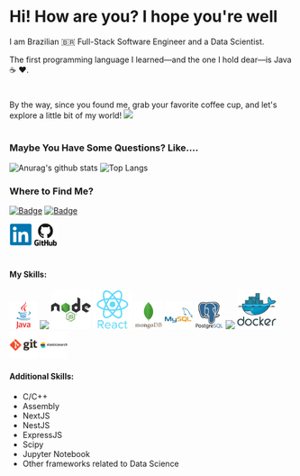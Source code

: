 # Hi! How are you? I hope you're well

I am Brazilian :brazil: Full-Stack Software Engineer and a Data Scientist.

The first programming language I learned—and the one I hold dear—is Java :coffee: ❤️.

#

By the way, since you found me, grab your favorite coffee cup, and let's explore a little bit of my world! <img src="https://github.com/TheDudeThatCode/TheDudeThatCode/blob/master/Assets/Earth.gif" width="15px">

#

### Maybe You Have Some Questions? Like....

<img width="380px" alt="Anurag's github stats" src="https://github-readme-stats.vercel.app/api?username=samuelkeullen&show_icons=true&theme=radical&count_private=true&custom_title=What%20Has%20Been%20Happening%20Here%20Lately?">

<img width="320px" alt="Top Langs" src="https://github-readme-stats.vercel.app/api/top-langs/?username=samuelkeullen&layout=compact">

</br>

### Where to Find Me?

[![Badge](https://img.shields.io/static/v1?label=Samuel&message=Keullen&color=blue&style=for-the-badge&logo=LinkedIn)](https://www.linkedin.com/in/samuel-keullen-passos-b43a33189/)
[![Badge](https://img.shields.io/static/v1?label=Samuel&message=Keullen&color=red&style=for-the-badge&logo=Github)](https://github.com/samuelkeullen)

[<img width="40px" src="https://raw.githubusercontent.com/devicons/devicon/master/icons/linkedin/linkedin-original.svg">](https://www.linkedin.com/in/samuel-keullen-passos-b43a33189/)
[<img width="40px" src="https://raw.githubusercontent.com/devicons/devicon/master/icons/github/github-original-wordmark.svg" >](https://github.com/samuelkeullen)

#

#### My Skills:

<div>
  <img width="50px" src="https://raw.githubusercontent.com/devicons/devicon/master/icons/java/java-original-wordmark.svg">
  <img width="50px" src="https://images.vexels.com/media/users/3/166477/isolated/lists/9bb722f0e85ddbc1ce0f064534fd2311-python-programming-language-icon.png">
  <img width="70px" src="https://raw.githubusercontent.com/devicons/devicon/master/icons/nodejs/nodejs-original-wordmark.svg">
  <img width="70px" src="https://raw.githubusercontent.com/devicons/devicon/master/icons/react/react-original-wordmark.svg">
  <img width="50px" src="https://raw.githubusercontent.com/devicons/devicon/master/icons/mongodb/mongodb-original-wordmark.svg">
  <img width="50px" src="https://raw.githubusercontent.com/devicons/devicon/master/icons/mysql/mysql-original-wordmark.svg">
  <img width="50px" src="https://raw.githubusercontent.com/devicons/devicon/master/icons/postgresql/postgresql-original-wordmark.svg">
  <img width="70px" src="https://cdn.jsdelivr.net/gh/devicons/devicon/icons/graphql/graphql-plain-wordmark.svg">
  <img width="70px" src="https://raw.githubusercontent.com/devicons/devicon/master/icons/docker/docker-original-wordmark.svg">
  <img width="50px" src="https://raw.githubusercontent.com/devicons/devicon/master/icons/git/git-original-wordmark.svg">
  <img width="50px" src="https://raw.githubusercontent.com/devicons/devicon/master/icons/elasticsearch/elasticsearch-original-wordmark.svg">
</div>

#### Additional Skills:

- C/C++
- Assembly
- NextJS
- NestJS
- ExpressJS
- Scipy
- Jupyter Notebook
- Other frameworks related to Data Science

#

</br>

